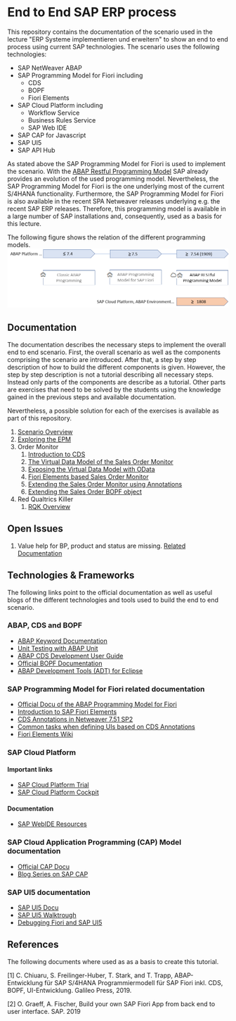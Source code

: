 # End to End SAP ERP process

This repository contains the documentation of the scenario used in the lecture
"ERP Systeme implementieren und erweitern" to show an end to end process using
current SAP technologies. The scenario uses the following technologies:

* SAP NetWeaver ABAP
* SAP Programming Model for Fiori including
  * CDS
  * BOPF
  * Fiori Elements
* SAP Cloud Platform including
  * Workflow Service
  * Business Rules Service
  * SAP Web IDE
* SAP CAP for Javascript
* SAP UI5
* SAP API Hub

As stated above the SAP Programming Model for Fiori is used to implement the scenario.
With the [ABAP Restful Programming Model](https://help.sap.com/viewer/923180ddb98240829d935862025004d6/Cloud/en-US/289477a81eec4d4e84c0302fb6835035.html) SAP already provides an evolution of the used programming model.
Nevertheless, the SAP Programming Model for Fiori is the one underlying most of the current S/4HANA
functionality. Furthermore, the SAP Programming Model for Fiori is also available in the recent
SPA Netweaver releases underlying e.g. the recent SAP ERP releases. Therefore, this programming model
is available in a large number of SAP installations and, consequently, used as a basis for this lecture.

The following figure shows the relation of the different programming models.
![ABAP Programming Models](img/abap_programming_models.png)

## Documentation

The documentation describes the necessary steps to implement the overall end to end scenario.
First, the overall scenario as well as the components comprising the scenario are introduced.
After that, a step by step description of how to build the different components is given. However,
the step by step description is not a tutorial describing all necessary steps. Instead only parts of the
components are describe as a tutorial. Other parts are exercises that need to be solved by the students using the
knowledge gained in the previous steps and available documentation.

Nevertheless, a possible solution for each of the exercises is available as part of this repository.

1. [Scenario Overview](docs/overview.md)
1. [Exploring the EPM](docs/exploring_epm.md)
1. Order Monitor
    1. [Introduction to CDS](docs/cds_intro.md)
    1. [The Virtual Data Model of the Sales Order Monitor](docs/order_monitor_vdm.md)
    1. [Exposing the Virtual Data Model with OData](docs/order_monitor_odata.md)
    1. [Fiori Elements based Sales Order Monitor](docs/order_monitor_fe_1.md)
    1. [Extending the Sales Order Monitor using Annotations](docs/order_monitor_fe_2.md)
    1. [Extending the Sales Order BOPF object](docs/order_monitor_bopf.md)
1. Red Qualtrics Killer
    1. [RQK Overview](docs/rqk_overview.md)

## Open Issues

1. Value help for BP, product and status are missing. [Related Documentation](https://help.sap.com/viewer/cc0c305d2fab47bd808adcad3ca7ee9d/1809.000/en-US/38126a6ef7cc4a02b8ffc812b5c11b38.html)    

## Technologies & Frameworks

The following links point to the official documentation as well as useful blogs of the different technologies and tools used to build the end to end scenario.

### ABAP, CDS and BOPF

* [ABAP Keyword Documentation](https://help.sap.com/doc/abapdocu_751_index_htm/7.51/en-US/index.htm)
* [Unit Testing with ABAP Unit](https://help.sap.com/viewer/c238d694b825421f940829321ffa326a/1809.000/en-US/08c60b52cb85444ea3069779274b43db.html)
* [ABAP CDS Development User Guide](https://help.sap.com/viewer/f2e545608079437ab165c105649b89db/7.51.2/en-US/4ed1f2e06e391014adc9fffe4e204223.html)
* [Official BOPF Documentation](https://help.sap.com/viewer/aa7fc5c3c1524844b811735b9373252a/7.51.2/en-US/ff7b806c01e44df7ba70878cc11d8a73.html)
* [ABAP Development Tools (ADT) for Eclipse](https://help.sap.com/viewer/7bfe8cdcfbb040dcb6702dada8c3e2f0/7.51.2/en-US/a3314a7fd9384ce8a40eff2d3b144628.html?q=ABAP%20CDS%20Development%20User%20Guide)

### SAP Programming Model for Fiori related documentation

* [Official Docu of the ABAP Programming Model for Fiori](https://help.sap.com/viewer/cc0c305d2fab47bd808adcad3ca7ee9d/1809.000/en-US/3b77569ca8ee4226bdab4fcebd6f6ea6.html)
* [Introduction to SAP Fiori Elements](https://experience.sap.com/fiori-design-web/smart-templates/)
* [CDS Annotations in Netweaver 7.51 SP2](https://help.sap.com/viewer/cc0c305d2fab47bd808adcad3ca7ee9d/7.51.2/en-US/630ce9b386b84e80bfade96779fbaeec.html)
* [Common tasks when defining UIs based on CDS Annotations](https://help.sap.com/viewer/cc0c305d2fab47bd808adcad3ca7ee9d/7.51.2/en-US/79d27f9b1c8440098acad66173409322.html)
* [Fiori Elements Wiki](https://wiki.scn.sap.com/wiki/display/Fiori/Fiori+elements)

### SAP Cloud Platform

#### Important links

* [SAP Cloud Platform Trial](https://www.sap.com/cmp/td/sap-cloud-platform-trial.html)
* [SAP Cloud Platform Cockpit](https://cockpit.hanatrial.ondemand.com/cockpit/#/home/trial)

#### Documentation 

* [SAP WebIDE Resources](https://developers.sap.com/topics/sap-webide.html#details)

### SAP Cloud Application Programming (CAP) Model documentation

* [Official CAP Docu](https://cap.cloud.sap/docs/)
* [Blog Series on SAP CAP](https://blogs.sap.com/2019/10/19/build-an-english-premier-league-app-with-sap-cloud-application-programming-model-part-1-the-story-begins/)

### SAP UI5 documentation

* [SAP UI5 Docu](https://sapui5.hana.ondemand.com/#/topic)
* [SAP UI5 Walktrough](https://sapui5.hana.ondemand.com/#/topic/3da5f4be63264db99f2e5b04c5e853db)
* [Debugging Fiori and SAP UI5](https://blogs.sap.com/2018/02/14/debugging-fiori-and-ui5-materials/)

## References

The following documents where used as as a basis to create this tutorial.

[1] C. Chiuaru, S. Freilinger-Huber, T. Stark, and T. Trapp, ABAP-Entwicklung für SAP S/4HANA Programmiermodell für SAP Fiori inkl. CDS, BOPF, UI-Entwicklung. Galileo Press, 2019.

[2] O. Graeff, A. Fischer, Build your own SAP Fiori App from back end to user interface. SAP. 2019

